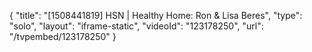 {
    "title": "[1508441819] HSN | Healthy Home: Ron & Lisa Beres",
    "type": "solo",
    "layout": "iframe-static",
    "videoId": "123178250",
    "url": "\/tvpembed\/123178250"
}